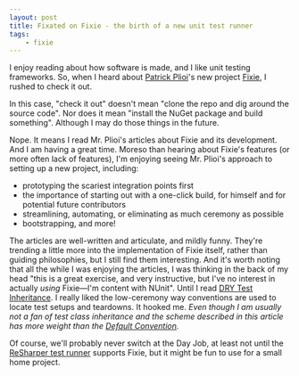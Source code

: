 ```yaml
---
layout: post
title: Fixated on Fixie - the birth of a new unit test runner
tags: 
    - fixie
---
```


I enjoy reading about how software is made, and I like unit testing frameworks. So, when I heard about <a href="http://www.headspring.com/author/patrick/">Patrick Plioi</a>'s new project <a href="http://plioi.github.io/fixie/">Fixie</a>, I rushed to check it out.

<p>In this case, "check it out" doesn't mean "clone the repo and dig around the source code". Nor does it mean "install the NuGet package and build something". Although I may do those things in the future.</p>

<p>Nope. It means I read Mr. Plioi's articles about Fixie and its development. And I am having a great time. Moreso than hearing about Fixie's features (or more often lack of features), I'm enjoying seeing Mr. Plioi's approach to setting up a new project, including:</p>
<ul>
<li>prototyping the scariest integration points first</li>
<li>the importance of starting out with a one-click build, for himself and for potential future contributors</li>
<li>streamlining, automating, or eliminating as much ceremony as possible</li>
<li>bootstrapping, and more!</li>
</ul>

<p>The articles are well-written and articulate, and mildly funny. They're trending a little more into the implementation of Fixie itself, rather than guiding philosophies, but I still find them interesting. And it's worth noting that all the while I was enjoying the articles, I was thinking in the back of my head "this is a great exercise, and very instructive, but I've no interest in actually <i>using</i> Fixie&mdash;I'm content with <a />NUnit</a>". Until I read <a href="http://www.headspring.com/dry-test-inheritance/">DRY Test Inheritance</a>. I really liked the low-ceremony way conventions are used to locate test setups and teardowns. It hooked me. <i>Even though I am usually not a fan of test class inheritance and the scheme described in this article has more weight than the <a href="https://github.com/plioi/fixie#default-convention">Default Convention</a>.</i></p>

<p>Of course, we'll probably never switch at the Day Job, at least not until the <a href="http://www.jetbrains.com/resharper/features/unit_testing.html">ReSharper test runner</a> supports Fixie, but it might be fun to use for a small home project.</p>